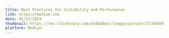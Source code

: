 ```yaml
---
title: Best Practices for Scalability and Performance
link: https://medium.com
date: 02/13/2024
thumbnail: https://res.cloudinary.com/ds8bd6wxr/image/upload/v1713469663/my-portfolio/article_r2raxp.png
platform: Medium
---
```

